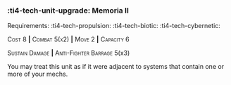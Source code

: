 ### :ti4-tech-unit-upgrade: **Memoria II**

Requirements: :ti4-tech-propulsion: :ti4-tech-biotic: :ti4-tech-cybernetic:

<span style="font-variant:small-caps;">Cost 8</span> __|__ <span style="font-variant:small-caps;">Combat 5(x2)</span> __|__ <span style="font-variant:small-caps;">Move 2</span> __|__ <span style="font-variant:small-caps;">Capacity 6</span>

<span style="font-variant:small-caps;">Sustain Damage</span> __|__ <span style="font-variant:small-caps;">Anti-Fighter Barrage</span> 5(x3)

You may treat this unit as if it were adjacent to systems that contain one or more of your mechs.
